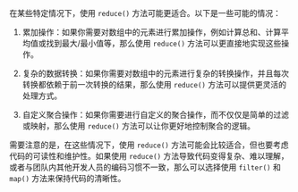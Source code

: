 在某些特定情况下，使用 `reduce()` 方法可能更适合。以下是一些可能的情况：

1. 累加操作：如果你需要对数组中的元素进行累加操作，例如计算总和、计算平均值或找到最大/最小值等，那么使用 `reduce()` 方法可以更直接地实现这些操作。

2. 复杂的数据转换：如果你需要对数组中的元素进行复杂的转换操作，并且每次转换都依赖于前一次转换的结果，那么使用 `reduce()` 方法可以提供更灵活的处理方式。

3. 自定义聚合操作：如果你需要进行自定义的聚合操作，而不仅仅是简单的过滤或映射，那么使用 `reduce()` 方法可以让你更好地控制聚合的逻辑。

需要注意的是，在这些情况下，使用 `reduce()` 方法可能会比较适合，但也要考虑代码的可读性和维护性。如果使用 `reduce()` 方法导致代码变得复杂、难以理解，或者与团队内其他开发人员的编码习惯不一致，那么可以选择使用 `filter()` 和 `map()` 方法来保持代码的清晰性。